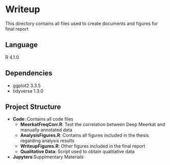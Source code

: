 # Writeup
This directory contains all files used to create documents and figures for final report

## Language
R 4.1.0

## Dependencies
- ggplot2 3.3.5
- tidyverse 1.3.0

## Project Structure
- **Code**: Contains all code files  
    - **MeerkatFreqCorr.R**: Test the correlation between Deep Meerkat and manually annotated data  
    - **AnalysisFigures.R**: Contains all figures included in the thesis regarding analysis results  
    - **WriteupFigures.R**: Other figures included in the final report
    - **Qualitative Data**: Script used to obtain qualitative data  
- **Jupyters**:Supplmentary Materials

